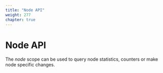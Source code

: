```yaml
---
title: "Node API"
weight: 277
chapter: true
---
```


# Node API

The *node* scope can be used to query node statistics, counters or make
node specific changes.
